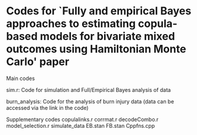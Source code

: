 # Codes for `Fully and empirical Bayes approaches to estimating copula-based models for bivariate mixed outcomes using Hamiltonian Monte Carlo' paper

Main codes

sim.r: Code for simulation and Full/Empirical Bayes analysis of data

burn_analysis: Code for the analysis of burn injury data (data can be accessed via the link in the code)

Supplementary codes
copulalinks.r
corrmat.r
decodeCombo.r
model_selection.r
simulate_data
EB.stan
FB.stan
Cppfns.cpp
